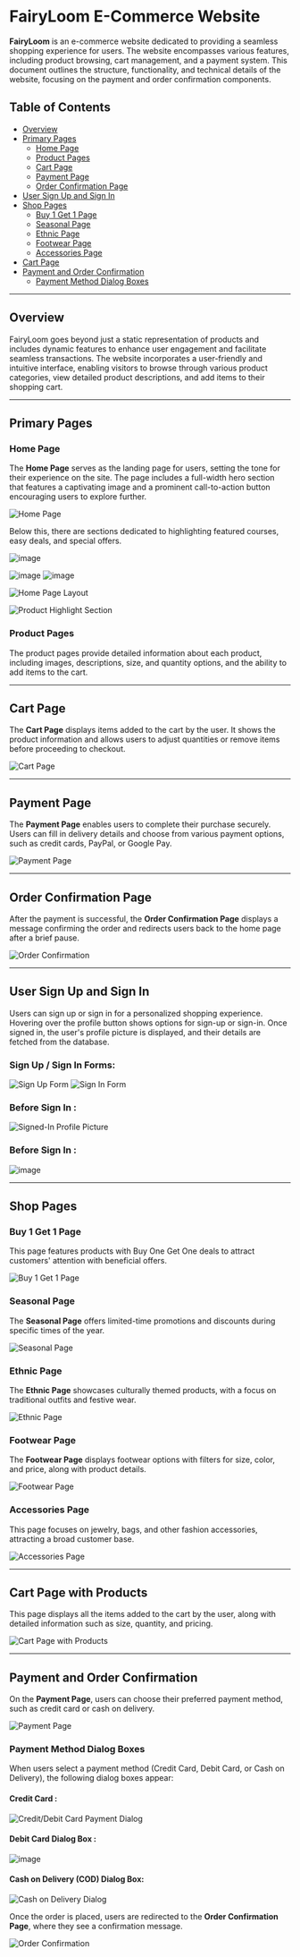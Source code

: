 
# FairyLoom E-Commerce Website

**FairyLoom** is an e-commerce website dedicated to providing a seamless shopping experience for users. The website encompasses various features, including product browsing, cart management, and a payment system. This document outlines the structure, functionality, and technical details of the website, focusing on the payment and order confirmation components.

## Table of Contents
- [Overview](#overview)
- [Primary Pages](#primary-pages)
  - [Home Page](#home-page)
  - [Product Pages](#product-pages)
  - [Cart Page](#cart-page)
  - [Payment Page](#payment-page)
  - [Order Confirmation Page](#order-confirmation-page)
- [User Sign Up and Sign In](#user-sign-up-and-sign-in)
- [Shop Pages](#shop-pages)
  - [Buy 1 Get 1 Page](#buy-1-get-1-page)
  - [Seasonal Page](#seasonal-page)
  - [Ethnic Page](#ethnic-page)
  - [Footwear Page](#footwear-page)
  - [Accessories Page](#accessories-page)
- [Cart Page](#cart-page-with-products)
- [Payment and Order Confirmation](#payment-and-order-confirmation)
  - [Payment Method Dialog Boxes](#payment-method-dialog-boxes)

---

## Overview

FairyLoom goes beyond just a static representation of products and includes dynamic features to enhance user engagement and facilitate seamless transactions. The website incorporates a user-friendly and intuitive interface, enabling visitors to browse through various product categories, view detailed product descriptions, and add items to their shopping cart.

---

## Primary Pages

### Home Page
The **Home Page** serves as the landing page for users, setting the tone for their experience on the site. The page includes a full-width hero section that features a captivating image and a prominent call-to-action button encouraging users to explore further.

![Home Page](https://github.com/user-attachments/assets/b48c4da5-3115-47ac-abc5-9cde3583c337)

Below this, there are sections dedicated to highlighting featured courses, easy deals, and special offers.

![image](https://github.com/user-attachments/assets/201cf38f-3cfb-4098-9d11-3fd6a6129afe)

  ![image](https://github.com/user-attachments/assets/d76d6cb8-9e64-4b9c-8510-b95e9ff8223c)  ![image](https://github.com/user-attachments/assets/ae9c27ef-e1f9-4253-bf57-e91309a86a52)

![Home Page Layout](https://github.com/user-attachments/assets/04f3e047-2daa-4537-9afb-de6c8f683417)

![Product Highlight Section](https://github.com/user-attachments/assets/b7342845-d3c1-4916-8cee-84a663fe9edd)

### Product Pages
The product pages provide detailed information about each product, including images, descriptions, size, and quantity options, and the ability to add items to the cart.

---

## Cart Page

The **Cart Page** displays items added to the cart by the user. It shows the product information and allows users to adjust quantities or remove items before proceeding to checkout.

![Cart Page](https://github.com/user-attachments/assets/8e35155c-d1f4-4d41-9ec0-fe941b411a7a)

---

## Payment Page
The **Payment Page** enables users to complete their purchase securely. Users can fill in delivery details and choose from various payment options, such as credit cards, PayPal, or Google Pay.

![Payment Page](https://github.com/user-attachments/assets/c87f44d1-5ab0-4cba-8125-fe6a96681328)

---

## Order Confirmation Page
After the payment is successful, the **Order Confirmation Page** displays a message confirming the order and redirects users back to the home page after a brief pause.

![Order Confirmation](https://github.com/user-attachments/assets/0e2b664e-9115-4ac5-9c32-2d315636983e)

---

## User Sign Up and Sign In
Users can sign up or sign in for a personalized shopping experience. Hovering over the profile button shows options for sign-up or sign-in. Once signed in, the user's profile picture is displayed, and their details are fetched from the database.

### Sign Up / Sign In Forms:
![Sign Up Form](https://github.com/user-attachments/assets/e6453195-3517-4eee-8c3f-613d984340e9)
![Sign In Form](https://github.com/user-attachments/assets/f664813e-9a4b-4421-bbec-18c23e4fafa5)

### Before Sign In :
![Signed-In Profile Picture](https://github.com/user-attachments/assets/a4c203a9-f412-45aa-a200-c19095c37a22)
### Before Sign In :
![image](https://github.com/user-attachments/assets/33f20343-94ea-4e7d-81e9-fe3d59083b83)

---

## Shop Pages

### Buy 1 Get 1 Page
This page features products with Buy One Get One deals to attract customers' attention with beneficial offers.

![Buy 1 Get 1 Page](https://github.com/user-attachments/assets/3531716a-b56e-483b-9e71-9172f3c0fa11)

### Seasonal Page
The **Seasonal Page** offers limited-time promotions and discounts during specific times of the year.

![Seasonal Page](https://github.com/user-attachments/assets/5ed9bf9b-5092-4a67-928d-d6e3185d1f0b)

### Ethnic Page
The **Ethnic Page** showcases culturally themed products, with a focus on traditional outfits and festive wear.

![Ethnic Page](https://github.com/user-attachments/assets/badb2d1d-b296-417a-b9dc-39e45e964094)

### Footwear Page
The **Footwear Page** displays footwear options with filters for size, color, and price, along with product details.

![Footwear Page](https://github.com/user-attachments/assets/2dc1e49d-b2f7-4a92-a6ff-f8bcb48a3581)

### Accessories Page
This page focuses on jewelry, bags, and other fashion accessories, attracting a broad customer base.

![Accessories Page](https://github.com/user-attachments/assets/8433e4e9-fdfe-4f76-9f49-f0e3a82e2337)

---

## Cart Page with Products
This page displays all the items added to the cart by the user, along with detailed information such as size, quantity, and pricing.

![Cart Page with Products](https://github.com/user-attachments/assets/da406335-47fa-45cb-9e50-5c6b05553284)

---

## Payment and Order Confirmation

On the **Payment Page**, users can choose their preferred payment method, such as credit card or cash on delivery.

![Payment Page](https://github.com/user-attachments/assets/c87f44d1-5ab0-4cba-8125-fe6a96681328)

### Payment Method Dialog Boxes
When users select a payment method (Credit Card, Debit Card, or Cash on Delivery), the following dialog boxes appear:

#### Credit Card :
![Credit/Debit Card Payment Dialog](https://github.com/user-attachments/assets/6cd52b6d-9cb2-4998-af0b-4c1fb8eaf181)

#### Debit Card Dialog Box :
![image](https://github.com/user-attachments/assets/5aafd15b-05e8-4916-bbdd-cad9bc162897)

#### Cash on Delivery (COD) Dialog Box:
![Cash on Delivery Dialog](https://github.com/user-attachments/assets/340a392e-2778-43ed-8f91-91054e29a49a)

Once the order is placed, users are redirected to the **Order Confirmation Page**, where they see a confirmation message.

![Order Confirmation](https://github.com/user-attachments/assets/0e2b664e-9115-4ac5-9c32-2d315636983e)

